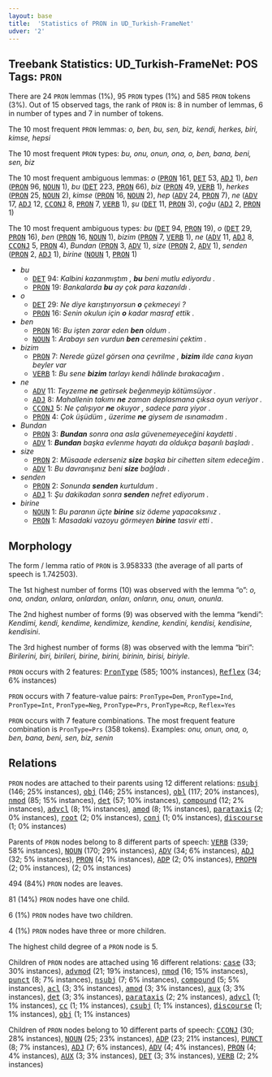 ```yaml
---
layout: base
title:  'Statistics of PRON in UD_Turkish-FrameNet'
udver: '2'
---
```


## Treebank Statistics: UD_Turkish-FrameNet: POS Tags: `PRON`

There are 24 `PRON` lemmas (1%), 95 `PRON` types (1%) and 585 `PRON` tokens (3%).
Out of 15 observed tags, the rank of `PRON` is: 8 in number of lemmas, 6 in number of types and 7 in number of tokens.

The 10 most frequent `PRON` lemmas: <em>o, ben, bu, sen, biz, kendi, herkes, biri, kimse, hepsi</em>

The 10 most frequent `PRON` types:  <em>bu, onu, onun, ona, o, ben, bana, beni, sen, biz</em>

The 10 most frequent ambiguous lemmas: <em>o</em> (<tt><a href="tr_framenet-pos-PRON.html">PRON</a></tt> 161, <tt><a href="tr_framenet-pos-DET.html">DET</a></tt> 53, <tt><a href="tr_framenet-pos-ADJ.html">ADJ</a></tt> 1), <em>ben</em> (<tt><a href="tr_framenet-pos-PRON.html">PRON</a></tt> 96, <tt><a href="tr_framenet-pos-NOUN.html">NOUN</a></tt> 1), <em>bu</em> (<tt><a href="tr_framenet-pos-DET.html">DET</a></tt> 223, <tt><a href="tr_framenet-pos-PRON.html">PRON</a></tt> 66), <em>biz</em> (<tt><a href="tr_framenet-pos-PRON.html">PRON</a></tt> 49, <tt><a href="tr_framenet-pos-VERB.html">VERB</a></tt> 1), <em>herkes</em> (<tt><a href="tr_framenet-pos-PRON.html">PRON</a></tt> 25, <tt><a href="tr_framenet-pos-NOUN.html">NOUN</a></tt> 2), <em>kimse</em> (<tt><a href="tr_framenet-pos-PRON.html">PRON</a></tt> 16, <tt><a href="tr_framenet-pos-NOUN.html">NOUN</a></tt> 2), <em>hep</em> (<tt><a href="tr_framenet-pos-ADV.html">ADV</a></tt> 24, <tt><a href="tr_framenet-pos-PRON.html">PRON</a></tt> 7), <em>ne</em> (<tt><a href="tr_framenet-pos-ADV.html">ADV</a></tt> 17, <tt><a href="tr_framenet-pos-ADJ.html">ADJ</a></tt> 12, <tt><a href="tr_framenet-pos-CCONJ.html">CCONJ</a></tt> 8, <tt><a href="tr_framenet-pos-PRON.html">PRON</a></tt> 7, <tt><a href="tr_framenet-pos-VERB.html">VERB</a></tt> 1), <em>şu</em> (<tt><a href="tr_framenet-pos-DET.html">DET</a></tt> 11, <tt><a href="tr_framenet-pos-PRON.html">PRON</a></tt> 3), <em>çoğu</em> (<tt><a href="tr_framenet-pos-ADJ.html">ADJ</a></tt> 2, <tt><a href="tr_framenet-pos-PRON.html">PRON</a></tt> 1)

The 10 most frequent ambiguous types:  <em>bu</em> (<tt><a href="tr_framenet-pos-DET.html">DET</a></tt> 94, <tt><a href="tr_framenet-pos-PRON.html">PRON</a></tt> 19), <em>o</em> (<tt><a href="tr_framenet-pos-DET.html">DET</a></tt> 29, <tt><a href="tr_framenet-pos-PRON.html">PRON</a></tt> 16), <em>ben</em> (<tt><a href="tr_framenet-pos-PRON.html">PRON</a></tt> 16, <tt><a href="tr_framenet-pos-NOUN.html">NOUN</a></tt> 1), <em>bizim</em> (<tt><a href="tr_framenet-pos-PRON.html">PRON</a></tt> 7, <tt><a href="tr_framenet-pos-VERB.html">VERB</a></tt> 1), <em>ne</em> (<tt><a href="tr_framenet-pos-ADV.html">ADV</a></tt> 11, <tt><a href="tr_framenet-pos-ADJ.html">ADJ</a></tt> 8, <tt><a href="tr_framenet-pos-CCONJ.html">CCONJ</a></tt> 5, <tt><a href="tr_framenet-pos-PRON.html">PRON</a></tt> 4), <em>Bundan</em> (<tt><a href="tr_framenet-pos-PRON.html">PRON</a></tt> 3, <tt><a href="tr_framenet-pos-ADV.html">ADV</a></tt> 1), <em>size</em> (<tt><a href="tr_framenet-pos-PRON.html">PRON</a></tt> 2, <tt><a href="tr_framenet-pos-ADV.html">ADV</a></tt> 1), <em>senden</em> (<tt><a href="tr_framenet-pos-PRON.html">PRON</a></tt> 2, <tt><a href="tr_framenet-pos-ADJ.html">ADJ</a></tt> 1), <em>birine</em> (<tt><a href="tr_framenet-pos-NOUN.html">NOUN</a></tt> 1, <tt><a href="tr_framenet-pos-PRON.html">PRON</a></tt> 1)


* <em>bu</em>
  * <tt><a href="tr_framenet-pos-DET.html">DET</a></tt> 94: <em>Kalbini kazanmıştım , <b>bu</b> beni mutlu ediyordu .</em>
  * <tt><a href="tr_framenet-pos-PRON.html">PRON</a></tt> 19: <em>Bankalarda <b>bu</b> ay çok para kazanıldı .</em>
* <em>o</em>
  * <tt><a href="tr_framenet-pos-DET.html">DET</a></tt> 29: <em>Ne diye karıştırıyorsun <b>o</b> çekmeceyi ?</em>
  * <tt><a href="tr_framenet-pos-PRON.html">PRON</a></tt> 16: <em>Senin okulun için <b>o</b> kadar masraf ettik .</em>
* <em>ben</em>
  * <tt><a href="tr_framenet-pos-PRON.html">PRON</a></tt> 16: <em>Bu işten zarar eden <b>ben</b> oldum .</em>
  * <tt><a href="tr_framenet-pos-NOUN.html">NOUN</a></tt> 1: <em>Arabayı sen vurdun <b>ben</b> ceremesini çektim .</em>
* <em>bizim</em>
  * <tt><a href="tr_framenet-pos-PRON.html">PRON</a></tt> 7: <em>Nerede güzel görsen ona çevrilme , <b>bizim</b> ilde cana kıyan beyler var</em>
  * <tt><a href="tr_framenet-pos-VERB.html">VERB</a></tt> 1: <em>Bu sene <b>bizim</b> tarlayı kendi hâlinde bırakacağım .</em>
* <em>ne</em>
  * <tt><a href="tr_framenet-pos-ADV.html">ADV</a></tt> 11: <em>Teyzeme <b>ne</b> getirsek beğenmeyip kötümsüyor .</em>
  * <tt><a href="tr_framenet-pos-ADJ.html">ADJ</a></tt> 8: <em>Mahallenin takımı <b>ne</b> zaman deplasmana çıksa oyun veriyor .</em>
  * <tt><a href="tr_framenet-pos-CCONJ.html">CCONJ</a></tt> 5: <em>Ne çalışıyor <b>ne</b> okuyor , sadece para yiyor .</em>
  * <tt><a href="tr_framenet-pos-PRON.html">PRON</a></tt> 4: <em>Çok üşüdüm , üzerime <b>ne</b> giysem de ısınamadım .</em>
* <em>Bundan</em>
  * <tt><a href="tr_framenet-pos-PRON.html">PRON</a></tt> 3: <em><b>Bundan</b> sonra ona asla güvenemeyeceğini kaydetti .</em>
  * <tt><a href="tr_framenet-pos-ADV.html">ADV</a></tt> 1: <em><b>Bundan</b> başka evlenme hayatı da oldukça başarılı başladı .</em>
* <em>size</em>
  * <tt><a href="tr_framenet-pos-PRON.html">PRON</a></tt> 2: <em>Müsaade ederseniz <b>size</b> başka bir cihetten sitem edeceğim .</em>
  * <tt><a href="tr_framenet-pos-ADV.html">ADV</a></tt> 1: <em>Bu davranışınız beni <b>size</b> bağladı .</em>
* <em>senden</em>
  * <tt><a href="tr_framenet-pos-PRON.html">PRON</a></tt> 2: <em>Sonunda <b>senden</b> kurtuldum .</em>
  * <tt><a href="tr_framenet-pos-ADJ.html">ADJ</a></tt> 1: <em>Şu dakikadan sonra <b>senden</b> nefret ediyorum .</em>
* <em>birine</em>
  * <tt><a href="tr_framenet-pos-NOUN.html">NOUN</a></tt> 1: <em>Bu paranın üçte <b>birine</b> siz ödeme yapacaksınız .</em>
  * <tt><a href="tr_framenet-pos-PRON.html">PRON</a></tt> 1: <em>Masadaki vazoyu görmeyen <b>birine</b> tasvir etti .</em>

## Morphology

The form / lemma ratio of `PRON` is 3.958333 (the average of all parts of speech is 1.742503).

The 1st highest number of forms (10) was observed with the lemma “o”: <em>o, ona, ondan, onlara, onlardan, onları, onların, onu, onun, onunla</em>.

The 2nd highest number of forms (9) was observed with the lemma “kendi”: <em>Kendimi, kendi, kendime, kendimize, kendine, kendini, kendisi, kendisine, kendisini</em>.

The 3rd highest number of forms (8) was observed with the lemma “biri”: <em>Birilerini, biri, birileri, birine, birini, birinin, birisi, biriyle</em>.

`PRON` occurs with 2 features: <tt><a href="tr_framenet-feat-PronType.html">PronType</a></tt> (585; 100% instances), <tt><a href="tr_framenet-feat-Reflex.html">Reflex</a></tt> (34; 6% instances)

`PRON` occurs with 7 feature-value pairs: `PronType=Dem`, `PronType=Ind`, `PronType=Int`, `PronType=Neg`, `PronType=Prs`, `PronType=Rcp`, `Reflex=Yes`

`PRON` occurs with 7 feature combinations.
The most frequent feature combination is `PronType=Prs` (358 tokens).
Examples: <em>onu, onun, ona, o, ben, bana, beni, sen, biz, senin</em>


## Relations

`PRON` nodes are attached to their parents using 12 different relations: <tt><a href="tr_framenet-dep-nsubj.html">nsubj</a></tt> (146; 25% instances), <tt><a href="tr_framenet-dep-obj.html">obj</a></tt> (146; 25% instances), <tt><a href="tr_framenet-dep-obl.html">obl</a></tt> (117; 20% instances), <tt><a href="tr_framenet-dep-nmod.html">nmod</a></tt> (85; 15% instances), <tt><a href="tr_framenet-dep-det.html">det</a></tt> (57; 10% instances), <tt><a href="tr_framenet-dep-compound.html">compound</a></tt> (12; 2% instances), <tt><a href="tr_framenet-dep-advcl.html">advcl</a></tt> (8; 1% instances), <tt><a href="tr_framenet-dep-amod.html">amod</a></tt> (8; 1% instances), <tt><a href="tr_framenet-dep-parataxis.html">parataxis</a></tt> (2; 0% instances), <tt><a href="tr_framenet-dep-root.html">root</a></tt> (2; 0% instances), <tt><a href="tr_framenet-dep-conj.html">conj</a></tt> (1; 0% instances), <tt><a href="tr_framenet-dep-discourse.html">discourse</a></tt> (1; 0% instances)

Parents of `PRON` nodes belong to 8 different parts of speech: <tt><a href="tr_framenet-pos-VERB.html">VERB</a></tt> (339; 58% instances), <tt><a href="tr_framenet-pos-NOUN.html">NOUN</a></tt> (170; 29% instances), <tt><a href="tr_framenet-pos-ADV.html">ADV</a></tt> (34; 6% instances), <tt><a href="tr_framenet-pos-ADJ.html">ADJ</a></tt> (32; 5% instances), <tt><a href="tr_framenet-pos-PRON.html">PRON</a></tt> (4; 1% instances), <tt><a href="tr_framenet-pos-ADP.html">ADP</a></tt> (2; 0% instances), <tt><a href="tr_framenet-pos-PROPN.html">PROPN</a></tt> (2; 0% instances),  (2; 0% instances)

494 (84%) `PRON` nodes are leaves.

81 (14%) `PRON` nodes have one child.

6 (1%) `PRON` nodes have two children.

4 (1%) `PRON` nodes have three or more children.

The highest child degree of a `PRON` node is 5.

Children of `PRON` nodes are attached using 16 different relations: <tt><a href="tr_framenet-dep-case.html">case</a></tt> (33; 30% instances), <tt><a href="tr_framenet-dep-advmod.html">advmod</a></tt> (21; 19% instances), <tt><a href="tr_framenet-dep-nmod.html">nmod</a></tt> (16; 15% instances), <tt><a href="tr_framenet-dep-punct.html">punct</a></tt> (8; 7% instances), <tt><a href="tr_framenet-dep-nsubj.html">nsubj</a></tt> (7; 6% instances), <tt><a href="tr_framenet-dep-compound.html">compound</a></tt> (5; 5% instances), <tt><a href="tr_framenet-dep-acl.html">acl</a></tt> (3; 3% instances), <tt><a href="tr_framenet-dep-amod.html">amod</a></tt> (3; 3% instances), <tt><a href="tr_framenet-dep-aux.html">aux</a></tt> (3; 3% instances), <tt><a href="tr_framenet-dep-det.html">det</a></tt> (3; 3% instances), <tt><a href="tr_framenet-dep-parataxis.html">parataxis</a></tt> (2; 2% instances), <tt><a href="tr_framenet-dep-advcl.html">advcl</a></tt> (1; 1% instances), <tt><a href="tr_framenet-dep-cc.html">cc</a></tt> (1; 1% instances), <tt><a href="tr_framenet-dep-csubj.html">csubj</a></tt> (1; 1% instances), <tt><a href="tr_framenet-dep-discourse.html">discourse</a></tt> (1; 1% instances), <tt><a href="tr_framenet-dep-obj.html">obj</a></tt> (1; 1% instances)

Children of `PRON` nodes belong to 10 different parts of speech: <tt><a href="tr_framenet-pos-CCONJ.html">CCONJ</a></tt> (30; 28% instances), <tt><a href="tr_framenet-pos-NOUN.html">NOUN</a></tt> (25; 23% instances), <tt><a href="tr_framenet-pos-ADP.html">ADP</a></tt> (23; 21% instances), <tt><a href="tr_framenet-pos-PUNCT.html">PUNCT</a></tt> (8; 7% instances), <tt><a href="tr_framenet-pos-ADJ.html">ADJ</a></tt> (7; 6% instances), <tt><a href="tr_framenet-pos-ADV.html">ADV</a></tt> (4; 4% instances), <tt><a href="tr_framenet-pos-PRON.html">PRON</a></tt> (4; 4% instances), <tt><a href="tr_framenet-pos-AUX.html">AUX</a></tt> (3; 3% instances), <tt><a href="tr_framenet-pos-DET.html">DET</a></tt> (3; 3% instances), <tt><a href="tr_framenet-pos-VERB.html">VERB</a></tt> (2; 2% instances)


